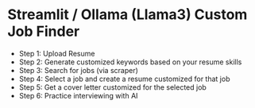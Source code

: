 # Streamlit / Ollama (Llama3) Custom Job Finder

- Step 1: Upload Resume
- Step 2: Generate customized keywords based on your resume skills
- Step 3: Search for jobs (via scraper)
- Step 4: Select a job and create a resume customized for that job
- Step 5: Get a cover letter customized for the selected job
- Step 6: Practice interviewing with AI 
